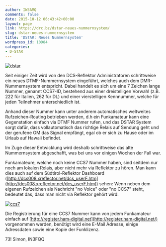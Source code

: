 ```yaml
---
author: IW3AMQ
comments: false
date: 2015-10-12 06:43:42+00:00
layout: page
link: https://drc.bz/dstar-neues-nummernsystem/
slug: dstar-neues-nummernsystem
title: 'DSTAR: Neues Nummernsystem'
wordpress_id: 10984
categories:
- D-STAR
---
```


[![dstar](https://drc.bz/wp-content/uploads/2015/10/dstar-300x150.jpg)](https://drc.bz/wp-content/uploads/2015/10/dstar.jpg)

Seit einiger Zeit wird von den DCS-Reflektor Administratoren schrittweise ein neues DTMF-Nummernsystem eingeführt, welches auch dem DMR-Nummernsystem entspricht.
Dabei handelt es sich um eine 7 Zeichen lange Nummer, genannt CCS7-ID, bestehend aus einer dreistelligen Vorwahl (z.B. 222 für Italien, 262 für DL) und einer vierstelligen Kennnummer, welche für jeden Teilnehmer unterschiedlich ist.

Anhand dieser Nummer kann unter anderem automatisches weltweites Rufzeichen-Routing betrieben werden, d.h ein Funkamateur kann eine Gegenstation einfach via DTMF Nummer rufen, und das DSTAR System sorgt dafür, dass vollautomatisch das richtige Relais auf Sendung geht und der gerufene OM das Signal empfängt, egal ob er sich zu Hause oder im Urlaub auf Hawaii befindet.

Im Zuge dieser Entwicklung wird deshalb schrittweise das alte Nummernsystem abgeschafft, was bei uns vor einigen Wochen der Fall war.

Funkamateure, welche noch keine CCS7 Nummer haben, sind seitdem nur noch am lokalen Relais, aber nicht mehr via Reflektor zu hören. Man kann dies auch auf dem Südtirol-Reflektor Dashboard ([http://dcs008.xreflector.net/dcs_userF.htm](http://dcs008.xreflector.net/dcs_userF.htm)) sehen: Wenn neben dem eigenen Rufzeichen als Nachricht "no Voice" oder "no CCS7" steht, bedeutet das, dass man nicht via Reflektor gehört wird.

[![ccs7](https://drc.bz/wp-content/uploads/2015/10/ccs7.jpg)](https://drc.bz/wp-content/uploads/2015/10/ccs7.jpg)

Die Registrierung für eine CCS7 Nummer kann von jedem Funkamateur einfach auf [http://register.ham-digital.net](http://register.ham-digital.net/) vorgenommen werden, benötigt wird eine E-Mail Adresse, einige Adressdaten sowie eine Kopie der Funklizenz.

73! Simon, IN3FQQ
